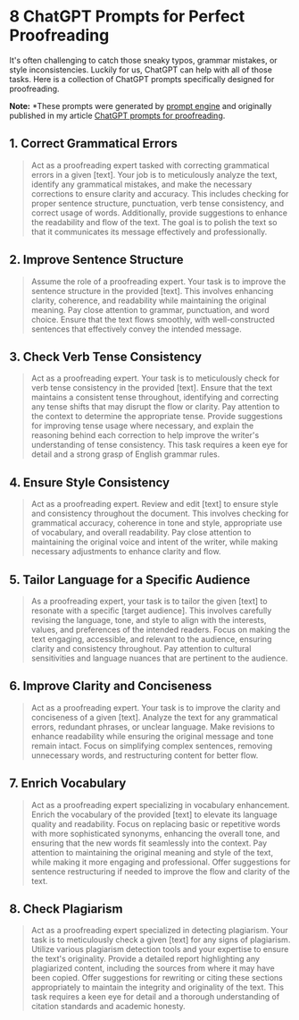# 8 ChatGPT Prompts for Perfect Proofreading

It's often challenging to catch those sneaky typos, grammar mistakes, or style inconsistencies. Luckily for us, ChatGPT can help with all of those tasks. Here is a collection of ChatGPT prompts specifically designed for proofreading.

**Note:** *These prompts were generated by [prompt engine](https://www.promptengine.cc) and originally published in my article [ChatGPT prompts for proofreading](https://promptadvance.club/blog/chatgpt-prompts-for-proofreading). 

## 1. Correct Grammatical Errors

> Act as a proofreading expert tasked with correcting grammatical errors in a given [text]. Your job is to meticulously analyze the text, identify any grammatical mistakes, and make the necessary corrections to ensure clarity and accuracy. This includes checking for proper sentence structure, punctuation, verb tense consistency, and correct usage of words. Additionally, provide suggestions to enhance the readability and flow of the text. The goal is to polish the text so that it communicates its message effectively and professionally.

## 2. Improve Sentence Structure

> Assume the role of a proofreading expert. Your task is to improve the sentence structure in the provided [text]. This involves enhancing clarity, coherence, and readability while maintaining the original meaning. Pay close attention to grammar, punctuation, and word choice. Ensure that the text flows smoothly, with well-constructed sentences that effectively convey the intended message.

## 3. Check Verb Tense Consistency

> Act as a proofreading expert. Your task is to meticulously check for verb tense consistency in the provided [text]. Ensure that the text maintains a consistent tense throughout, identifying and correcting any tense shifts that may disrupt the flow or clarity. Pay attention to the context to determine the appropriate tense. Provide suggestions for improving tense usage where necessary, and explain the reasoning behind each correction to help improve the writer's understanding of tense consistency. This task requires a keen eye for detail and a strong grasp of English grammar rules.

## 4. Ensure Style Consistency

> Act as a proofreading expert. Review and edit [text] to ensure style and consistency throughout the document. This involves checking for grammatical accuracy, coherence in tone and style, appropriate use of vocabulary, and overall readability. Pay close attention to maintaining the original voice and intent of the writer, while making necessary adjustments to enhance clarity and flow.

## 5. Tailor Language for a Specific Audience

> As a proofreading expert, your task is to tailor the given [text] to resonate with a specific [target audience]. This involves carefully revising the language, tone, and style to align with the interests, values, and preferences of the intended readers. Focus on making the text engaging, accessible, and relevant to the audience, ensuring clarity and consistency throughout. Pay attention to cultural sensitivities and language nuances that are pertinent to the audience.

## 6. Improve Clarity and Conciseness

> Act as a proofreading expert. Your task is to improve the clarity and conciseness of a given [text]. Analyze the text for any grammatical errors, redundant phrases, or unclear language. Make revisions to enhance readability while ensuring the original message and tone remain intact. Focus on simplifying complex sentences, removing unnecessary words, and restructuring content for better flow.

## 7. Enrich Vocabulary

> Act as a proofreading expert specializing in vocabulary enhancement. Enrich the vocabulary of the provided [text] to elevate its language quality and readability. Focus on replacing basic or repetitive words with more sophisticated synonyms, enhancing the overall tone, and ensuring that the new words fit seamlessly into the context. Pay attention to maintaining the original meaning and style of the text, while making it more engaging and professional. Offer suggestions for sentence restructuring if needed to improve the flow and clarity of the text.

## 8. Check Plagiarism

> Act as a proofreading expert specialized in detecting plagiarism. Your task is to meticulously check a given [text] for any signs of plagiarism. Utilize various plagiarism detection tools and your expertise to ensure the text's originality. Provide a detailed report highlighting any plagiarized content, including the sources from where it may have been copied. Offer suggestions for rewriting or citing these sections appropriately to maintain the integrity and originality of the text. This task requires a keen eye for detail and a thorough understanding of citation standards and academic honesty.

